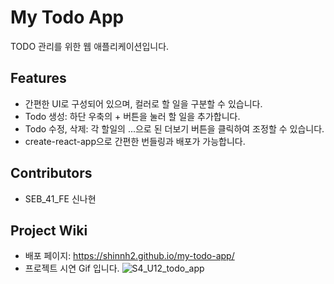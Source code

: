 # My Todo App

TODO 관리를 위한 웹 애플리케이션입니다.

## Features

-   간편한 UI로 구성되어 있으며, 컬러로 할 일을 구분할 수 있습니다.
-   Todo 생성: 하단 우축의 + 버튼을 눌러 할 일을 추가합니다.
-   Todo 수정, 삭제: 각 할일의 ...으로 된 더보기 버튼을 클릭하여 조정할 수 있습니다.
-   create-react-app으로 간편한 번들링과 배포가 가능합니다.

## Contributors

-   SEB_41_FE 신나현

## Project Wiki

- 배포 페이지: https://shinnh2.github.io/my-todo-app/
- 프로젝트 시연 Gif 입니다.
![S4_U12_todo_app](https://user-images.githubusercontent.com/35826626/208032061-db79c34d-e0aa-4d12-8cdd-1e9be390318c.gif)
